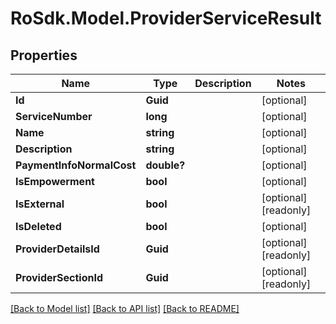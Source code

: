 # RoSdk.Model.ProviderServiceResult

## Properties

Name | Type | Description | Notes
------------ | ------------- | ------------- | -------------
**Id** | **Guid** |  | [optional] 
**ServiceNumber** | **long** |  | [optional] 
**Name** | **string** |  | [optional] 
**Description** | **string** |  | [optional] 
**PaymentInfoNormalCost** | **double?** |  | [optional] 
**IsEmpowerment** | **bool** |  | [optional] 
**IsExternal** | **bool** |  | [optional] [readonly] 
**IsDeleted** | **bool** |  | [optional] 
**ProviderDetailsId** | **Guid** |  | [optional] [readonly] 
**ProviderSectionId** | **Guid** |  | [optional] [readonly] 

[[Back to Model list]](../README.md#documentation-for-models) [[Back to API list]](../README.md#documentation-for-api-endpoints) [[Back to README]](../README.md)


